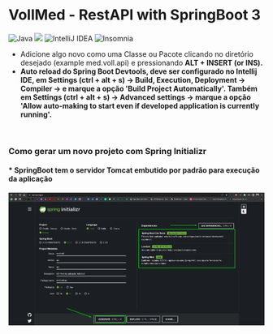 ﻿# VollMed - RestAPI with SpringBoot 3

![Java](https://img.shields.io/badge/java-%23ED8B00.svg?style=for-the-badge&logo=java&logoColor=white) <img src="https://img.shields.io/badge/Spring_Boot-F2F4F9?style=for-the-badge&logo=spring-boot"> ![IntelliJ IDEA](https://img.shields.io/badge/IntelliJIDEA-000000.svg?style=for-the-badge&logo=intellij-idea&logoColor=white) ![Insomnia](https://img.shields.io/badge/Insomnia-black?style=for-the-badge&logo=insomnia&logoColor=5849BE)

* Adicione algo novo como uma Classe ou Pacote clicando no diretório desejado (example med.voll.api) e pressionando <b>ALT + INSERT (or INS)<b/>.
* Auto reload do Spring Boot Devtools, deve ser configurado no Intellij IDE, em <b>Settings (ctrl + alt + s) -> Build, Execution, Deployment -> Compiler -> e marque a opção 'Build Project Automatically'<b/>. Também em <b>Settings (ctrl + alt + s) -> Advanced settings -> marque a opção 'Allow auto-making to start even if developed application is currently running'<b/>.

<br/>

### Como gerar um novo projeto com Spring Initializr
#### * SpringBoot tem o servidor Tomcat embutido por padrão para execução da aplicação
<img src="./SpringInitializer_configurcao_SpringBoot3.png"/>
